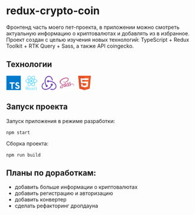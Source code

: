 # redux-crypto-coin
Фронтенд часть моего пет-проекта, в приложении можно смотреть актуальную информацию о криптовалютах и добавлять из в избранное. Проект создан с целью изучения новых технологий: TypeScript + Redux Toolkit + RTK Query + Sass, а также API coingecko.

## Технологии
<div>
<img src="https://github.com/devicons/devicon/blob/master/icons/typescript/typescript-original.svg" title="TypeScript" alt="TypeScript" width="40" height="40"/>&nbsp;
<img src="https://github.com/devicons/devicon/blob/master/icons/react/react-original-wordmark.svg" title="React" alt="React" width="40" height="40"/>&nbsp;
<img src="https://github.com/devicons/devicon/blob/master/icons/redux/redux-original.svg" title="Redux Toolkit" alt="Redux Toolkit" width="40" height="40"/>&nbsp;
<img src="https://github.com/devicons/devicon/blob/master/icons/sass/sass-original.svg" title="Sass" alt="Sass" width="40" height="40"/>&nbsp;
<img src="https://github.com/devicons/devicon/blob/master/icons/html5/html5-original.svg" title="HTML5" alt="HTML" width="40" height="40"/>&nbsp;
</div>

## Запуск проекта
Запуск приложения в режиме разработки:

    npm start
Сборка проекта:

    npm run build


## Планы по доработкам:
- добавить больше информации о криптовалютах
- добавить регистрацию и авторизацию
- добавить конвертер
- сделать рефакторинг дропдауна


